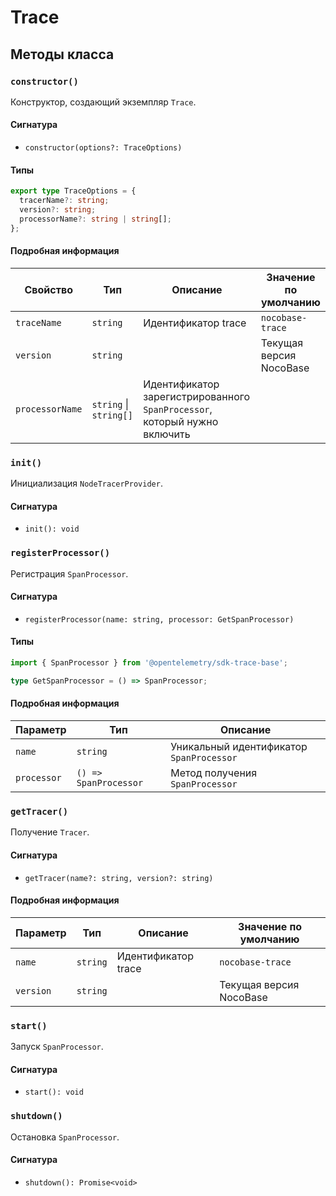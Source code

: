 # Trace

## Методы класса

### `constructor()`

Конструктор, создающий экземпляр `Trace`.

#### Сигнатура

- `constructor(options?: TraceOptions)`

#### Типы

```ts
export type TraceOptions = {
  tracerName?: string;
  version?: string;
  processorName?: string | string[];
};
```

#### Подробная информация

| Свойство         | Тип                   | Описание                                | Значение по умолчанию     |
| ---------------- | --------------------- | --------------------------------------- | ------------------------- |
| `traceName`      | `string`              | Идентификатор trace                     | `nocobase-trace`          |
| `version`        | `string`              |                                         | Текущая версия NocoBase   |
| `processorName`  | `string` \| `string[]`| Идентификатор зарегистрированного `SpanProcessor`, который нужно включить |                         |

### `init()`

Инициализация `NodeTracerProvider`.

#### Сигнатура

- `init(): void`

### `registerProcessor()`

Регистрация `SpanProcessor`.

#### Сигнатура

- `registerProcessor(name: string, processor: GetSpanProcessor)`

#### Типы

```ts
import { SpanProcessor } from '@opentelemetry/sdk-trace-base';

type GetSpanProcessor = () => SpanProcessor;
```

#### Подробная информация

| Параметр    | Тип                  | Описание                          |
| ----------- | --------------------- | --------------------------------- |
| `name`      | `string`              | Уникальный идентификатор `SpanProcessor` |
| `processor` | `() => SpanProcessor` | Метод получения `SpanProcessor`   |

### `getTracer()`

Получение `Tracer`.

#### Сигнатура

- `getTracer(name?: string, version?: string)`

#### Подробная информация

| Параметр   | Тип      | Описание       | Значение по умолчанию     |
| ---------- | -------- | -------------- | ------------------------- |
| `name`     | `string` | Идентификатор trace | `nocobase-trace`          |
| `version`  | `string` |                | Текущая версия NocoBase   |

### `start()`

Запуск `SpanProcessor`.

#### Сигнатура

- `start(): void`

### `shutdown()`

Остановка `SpanProcessor`.

#### Сигнатура

- `shutdown(): Promise<void>`